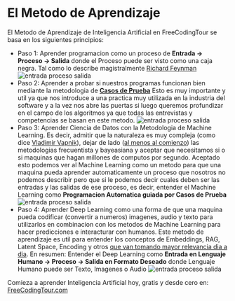 # El Metodo de Aprendizaje

El Metodo de Aprendizaje de Inteligencia Artificial en FreeCodingTour se basa en los siguientes principios: 

- Paso 1: Aprender programacion como un proceso de **Entrada -> Proceso -> Salida** donde el Proceso puede ser visto como una caja negra. Tal como lo describe magistralmente [Richard Feynman](https://www.youtube.com/watch?v=EKWGGDXe5MA)
![entrada proceso salida](https://www.freecodingtour.com/blog/img/entrada-proceso-salida.png)
- Paso 2: Aprender a probar si nuestros programas funcionan bien mediante la metodologia de [**Casos de Prueba**](https://es.wikipedia.org/wiki/Desarrollo_guiado_por_pruebas)
Esto es muy importante y util ya que nos introduce a una practica muy utilizada en la industria del software y a la vez nos abre las puertas si luego queremos profundizar en el campo de los algoritmos ya que todas las entrevistas y competencias se basan en este metodo.
![entrada proceso salida](https://www.freecodingtour.com/blog/img/casos-de-prueba.png)
- Paso 3: Aprender Ciencia de Datos con la Metodologia de Machine Learning. Es decir, admitir que la naturaleza es muy compleja (como dice [Vladimir Vapnik](https://www.learningtheory.org/learning-has-just-started-an-interview-with-prof-vladimir-vapnik/)), dejar de lado ([al menos al comienzo](https://projecteuclid.org/journals/statistical-science/volume-16/issue-3/Statistical-Modeling--The-Two-Cultures-with-comments-and-a/10.1214/ss/1009213726.full)) las metodologias frecuentista y bayeasiana y aceptar que necesitamos si o si maquinas que hagan millones de computos por segundo.
Aceptado esto podemos ver al Machine Learning como un metodo para que una maquina pueda aprender automaticamente un proceso que nosotros no podemos describir pero que si le podemos decir cuales deben ser las entradas y las salidas de ese proceso, es decir, entender el Machine Learning como **Programacion Automatica guiada por Casos de Prueba**
![entrada proceso salida](https://www.freecodingtour.com/blog/img/machine-learning.png) 
- Paso 4: Aprender Deep Learning como una forma de que una maquina pueda codificar (convertir a numeros) imagenes, audio y texto para utilizarlos en combinacion con los metodos de Machine Learning para hacer predicciones e interacturar con humanos.
Este metodo de aprendizaje es util para entender los conceptos de Embeddings, RAG, Latent Space, Encoding y otros [que van tomando mayor relevancia dia a dia](https://www.deeplearning.ai/short-courses/). En resumen: Entender el Deep Learning como **Entrada en Lenguaje Humano -> Proceso -> Salida en Formato Deseado** donde Lenguaje Humano puede ser Texto, Imagenes o Audio
![entrada proceso salida](https://www.freecodingtour.com/blog/img/deep-learning.png)

Comieza a aprender Inteligencia Artificial hoy, gratis y desde cero en: [FreeCodingTour.com](https://www.freecodingtour.com/)